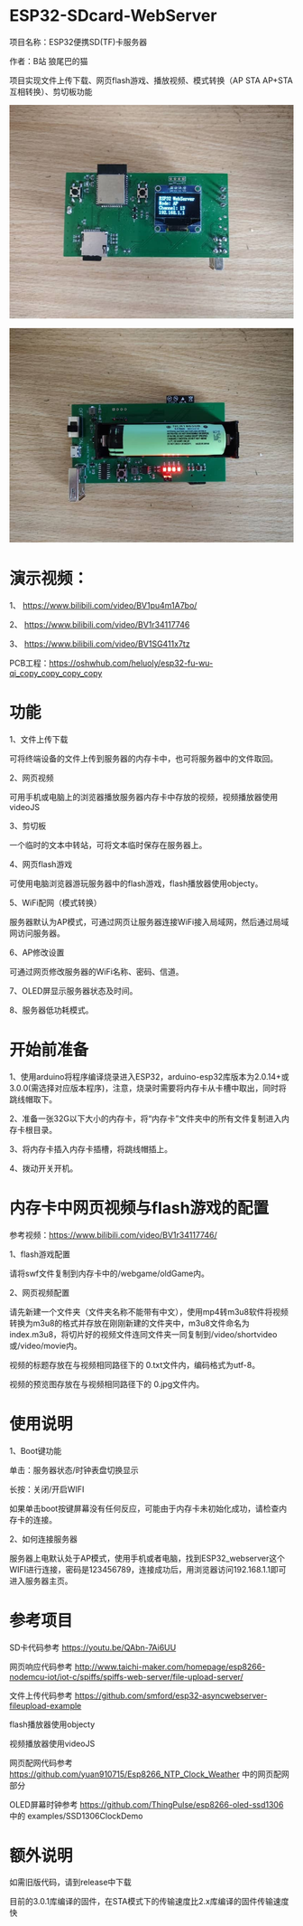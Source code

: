 # ESP32-SDcard-WebServer
项目名称：ESP32便携SD(TF)卡服务器

作者：B站 狼尾巴的猫

项目实现文件上传下载、网页flash游戏、播放视频、模式转换（AP STA AP+STA互相转换）、剪切板功能

![image](/image/image1.jpg)

![image](/image/image2.jpg)

# 演示视频：

1、  https://www.bilibili.com/video/BV1pu4m1A7bo/

2、  https://www.bilibili.com/video/BV1r34117746

3、  https://www.bilibili.com/video/BV1SG411x7tz

PCB工程：https://oshwhub.com/heluoly/esp32-fu-wu-qi_copy_copy_copy_copy


# 功能

1、文件上传下载

可将终端设备的文件上传到服务器的内存卡中，也可将服务器中的文件取回。

2、网页视频

可用手机或电脑上的浏览器播放服务器内存卡中存放的视频，视频播放器使用videoJS

3、剪切板

一个临时的文本中转站，可将文本临时保存在服务器上。

4、网页flash游戏

可使用电脑浏览器游玩服务器中的flash游戏，flash播放器使用objecty。

5、WiFi配网（模式转换）

服务器默认为AP模式，可通过网页让服务器连接WiFi接入局域网，然后通过局域网访问服务器。

6、AP修改设置

可通过网页修改服务器的WiFi名称、密码、信道。

7、OLED屏显示服务器状态及时间。

8、服务器低功耗模式。


# 开始前准备

1、使用arduino将程序编译烧录进入ESP32，arduino-esp32库版本为2.0.14+或3.0.0(需选择对应版本程序)，注意，烧录时需要将内存卡从卡槽中取出，同时将跳线帽取下。

2、准备一张32G以下大小的内存卡，将“内存卡”文件夹中的所有文件复制进入内存卡根目录。

3、将内存卡插入内存卡插槽，将跳线帽插上。

4、拨动开关开机。


# 内存卡中网页视频与flash游戏的配置

参考视频：https://www.bilibili.com/video/BV1r34117746/

1、flash游戏配置

请将swf文件复制到内存卡中的/webgame/oldGame内。

2、网页视频配置

请先新建一个文件夹（文件夹名称不能带有中文），使用mp4转m3u8软件将视频转换为m3u8的格式并存放在刚刚新建的文件夹中，m3u8文件命名为index.m3u8，将切片好的视频文件连同文件夹一同复制到/video/shortvideo或/video/movie内。

视频的标题存放在与视频相同路径下的 0.txt文件内，编码格式为utf-8。

视频的预览图存放在与视频相同路径下的 0.jpg文件内。


# 使用说明

1、Boot键功能

单击：服务器状态/时钟表盘切换显示

长按：关闭/开启WIFI

如果单击boot按键屏幕没有任何反应，可能由于内存卡未初始化成功，请检查内存卡的连接。

2、如何连接服务器

服务器上电默认处于AP模式，使用手机或者电脑，找到ESP32_webserver这个WIFI进行连接，密码是123456789，连接成功后，用浏览器访问192.168.1.1即可进入服务器主页。


# 参考项目

SD卡代码参考 https://youtu.be/QAbn-7Ai6UU

网页响应代码参考 http://www.taichi-maker.com/homepage/esp8266-nodemcu-iot/iot-c/spiffs/spiffs-web-server/file-upload-server/

文件上传代码参考 https://github.com/smford/esp32-asyncwebserver-fileupload-example

flash播放器使用objecty

视频播放器使用videoJS

网页配网代码参考 https://github.com/yuan910715/Esp8266_NTP_Clock_Weather 中的网页配网部分

OLED屏幕时钟参考 https://github.com/ThingPulse/esp8266-oled-ssd1306 中的 examples/SSD1306ClockDemo


# 额外说明

如需旧版代码，请到release中下载

目前的3.0.1库编译的固件，在STA模式下的传输速度比2.x库编译的固件传输速度快

